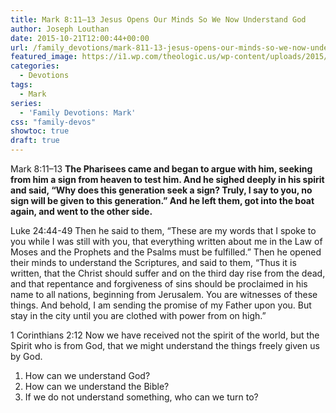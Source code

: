 ```yaml
---
title: Mark 8:11–13 Jesus Opens Our Minds So We Now Understand God
author: Joseph Louthan
date: 2015-10-21T12:00:44+00:00
url: /family_devotions/mark-811-13-jesus-opens-our-minds-so-we-now-understand-god/
featured_image: https://i1.wp.com/theologic.us/wp-content/uploads/2015/10/open-mind.jpg?resize=600%2C400
categories:
  - Devotions
tags:
  - Mark
series:
  - 'Family Devotions: Mark'
css: "family-devos"
showtoc: true
draft: true
---
```

Mark 8:11–13 **The Pharisees came and began to argue with him, seeking from him a sign from heaven to test him. And he sighed deeply in his spirit and said, “Why does this generation seek a sign? Truly, I say to you, no sign will be given to this generation.” And he left them, got into the boat again, and went to the other side.**

Luke 24:44-49 Then he said to them, “These are my words that I spoke to you while I was still with you, that everything written about me in the Law of Moses and the Prophets and the Psalms must be fulfilled.” Then he opened their minds to understand the Scriptures, and said to them, “Thus it is written, that the Christ should suffer and on the third day rise from the dead, and that repentance and forgiveness of sins should be proclaimed in his name to all nations, beginning from Jerusalem. You are witnesses of these things. And behold, I am sending the promise of my Father upon you. But stay in the city until you are clothed with power from on high.”

1 Corinthians 2:12 Now we have received not the spirit of the world, but the Spirit who is from God, that we might understand the things freely given us by God.

  1. How can we understand God?
  2. How can we understand the Bible?
  3. If we do not understand something, who can we turn to?